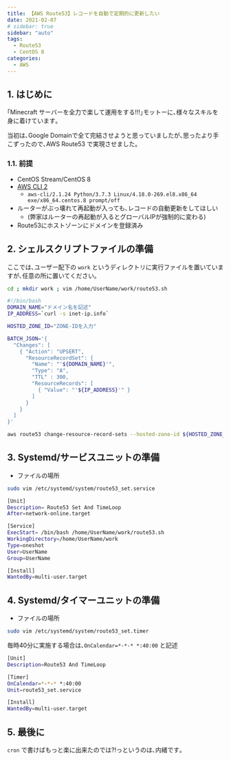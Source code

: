 ```yaml
---
title: 【AWS Route53】レコードを自動で定期的に更新したい
date: 2021-02-07
# sidebar: true
sidebar: "auto"
tags:
  - Route53
  - CentOS 8
categories:
  - AWS
---
```


## 1. はじめに

｢Minecraft サーバーを全力で楽して運用をする!!!｣モットーに､様々なスキルを身に着けています｡

当初は､Google Domainで全て完結させようと思っていましたが､思ったより手こずったので､AWS Route53 で実現させました｡

### 1.1. 前提

- CentOS Stream/CentOS 8
- [AWS CLI 2](https://tabiya.dev/blogs/aws/compute/amazon-linux2-cli.html)
  - `aws-cli/2.1.24 Python/3.7.3 Linux/4.18.0-269.el8.x86_64 exe/x86_64.centos.8 prompt/off`
- ルーターがぶっ壊れて再起動が入っても､レコードの自動更新をしてほしい
  - (弊家はルーターの再起動が入るとグローバルIPが強制的に変わる)
- Route53にホストゾーンにドメインを登録済み

## 2. シェルスクリプトファイルの準備

ここでは､ユーザー配下の `work` というディレクトリに実行ファイルを置いていますが､任意の所に置いてください｡

```bash
cd ; mkdir work ; vim /home/UserName/work/route53.sh
```

```bash
#!/bin/bash
DOMAIN_NAME="ドメイン名を記述"
IP_ADDRESS=`curl -s inet-ip.info`

HOSTED_ZONE_ID="ZONE-IDを入力"

BATCH_JSON='{
  "Changes": [
    { "Action": "UPSERT",
      "ResourceRecordSet": {
        "Name": "'${DOMAIN_NAME}'",
        "Type": "A",
        "TTL" : 300,
        "ResourceRecords": [
          { "Value": "'${IP_ADDRESS}'" }
        ]
      }
    }
  ]
}'

aws route53 change-resource-record-sets --hosted-zone-id ${HOSTED_ZONE_ID} --change-batch "${BATCH_JSON}"
```

## 3. Systemd/サービスユニットの準備

- ファイルの場所

```bash
sudo vim /etc/systemd/system/route53_set.service
```

```bash
[Unit]
Description= Route53 Set And TimeLoop
After=network-online.target

[Service]
ExecStart= /bin/bash /home/UserName/work/route53.sh
WorkingDirectory=/home/UserName/work
Type=oneshot
User=UserName
Group=UserName

[Install]
WantedBy=multi-user.target
```

## 4. Systemd/タイマーユニットの準備

- ファイルの場所

```bash
sudo vim /etc/systemd/system/route53_set.timer
```

毎時40分に実施する場合は､`OnCalendar=*-*-* *:40:00` と記述

```bash
[Unit]
Description=Route53 And TimeLoop

[Timer]
OnCalendar=*-*-* *:40:00
Unit=route53_set.service

[Install]
WantedBy=multi-user.target
```

## 5. 最後に

`cron` で書けばもっと楽に出来たのでは?!っというのは､内緒です｡
